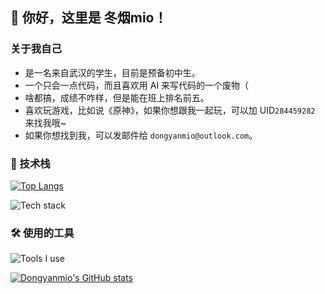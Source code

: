 ## 👋 你好，这里是 冬烟mio！
### 关于我自己
- 是一名来自武汉的学生，目前是预备初中生。
- 一个只会一点代码，而且喜欢用 AI 来写代码的一个废物（
- 啥都搞，成绩不咋样，但是能在班上排名前五。
- 喜欢玩游戏，比如说《原神》，如果你想跟我一起玩，可以加 UID``284459282`` 来找我哦~
- 如果你想找到我，可以发邮件给 ``dongyanmio@outlook.com``。 
### 🔭 技术栈
[![Top Langs](https://github-readme-stats.vercel.app/api/top-langs/?username=Dongyanmio&layout=donut&locale=cn)](https://github.com/anuraghazra/github-readme-stats)

![Tech stack](https://skillicons.dev/icons?i=py,html,css,js,nodejs,electron)

### 🛠 使用的工具
![Tools I use](https://skillicons.dev/icons?i=windows,powershell,vscode,github,vite,netlify,git,github,discord)

[![Dongyanmio's GitHub stats](https://github-readme-stats.vercel.app/api?username=Dongyanmio&show_icons=true&show=reviews,discussions_started,discussions_answered,prs_merged,prs_merged_percentage&locale=cn)](https://github.com/anuraghazra/github-readme-stats)
